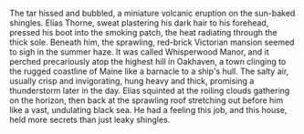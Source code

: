 The tar hissed and bubbled, a miniature volcanic eruption on the sun-baked shingles.  Elias Thorne, sweat plastering his dark hair to his forehead, pressed his boot into the smoking patch, the heat radiating through the thick sole.  Beneath him, the sprawling, red-brick Victorian mansion seemed to sigh in the summer haze. It was called Whisperwood Manor, and it perched precariously atop the highest hill in Oakhaven, a town clinging to the rugged coastline of Maine like a barnacle to a ship's hull.  The salty air, usually crisp and invigorating, hung heavy and thick, promising a thunderstorm later in the day.  Elias squinted at the roiling clouds gathering on the horizon, then back at the sprawling roof stretching out before him like a vast, undulating black sea.  He had a feeling this job, and this house, held more secrets than just leaky shingles.
